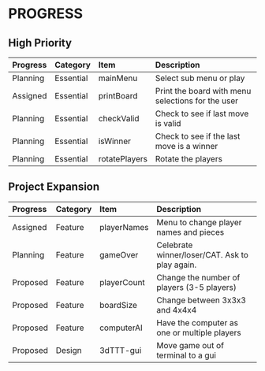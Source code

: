 # **PROGRESS**

## **High Priority**

| Progress  | Category      | Item          | Description                                       |
| :-------- | :------------ | :------------ | :------------------------------------------------ |
| Planning  | Essential     | mainMenu      | Select sub menu or play                           |
| Assigned  | Essential     | printBoard    | Print the board with menu selections for the user |
| Planning  | Essential     | checkValid    | Check to see if last move is valid                |
| Planning  | Essential     | isWinner      | Check to see if the last move is a winner         |
| Planning  | Essential     | rotatePlayers | Rotate the players                                |

## **Project Expansion**

| Progress  | Category      | Item          | Description                                       |
| :-------- | :------------ | :------------ | :------------------------------------------------ |
| Assigned  | Feature       | playerNames   | Menu to change player names and pieces            |
| Planning  | Feature       | gameOver      | Celebrate winner/loser/CAT.  Ask to play again.   |
| Proposed  | Feature       | playerCount   | Change the number of players (3-5 players)        |
| Proposed  | Feature       | boardSize     | Change between 3x3x3 and 4x4x4                    |
| Proposed  | Feature       | computerAI    | Have the computer as one or multiple players      |
| Proposed  | Design        | 3dTTT-gui     | Move game out of terminal to a gui                |
